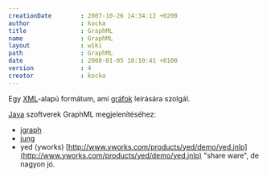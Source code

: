```yaml
---
creationDate        : 2007-10-26 14:34:12 +0200 
author              : kocka 
title               : GraphML 
name                : GraphML 
layout              : wiki 
path                : GraphML 
date                : 2008-01-05 18:10:41 +0100 
version             : 4 
creator             : kocka 
---
```

Egy [XML](XML.html)-alapú formátum, ami [gráfok](graph.html) leírására szolgál.

[Java](java.html) szoftverek GraphML megjelenítéséhez:

*   [jgraph](Missing.html)
*   [jung](jung.html)
*   yed (yworks) [http://www.yworks.com/products/yed/demo/yed.jnlp](http://www.yworks.com/products/yed/demo/yed.jnlp) "share ware", de nagyon jó.


